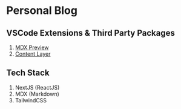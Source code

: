 # Personal Blog

## VSCode Extensions & Third Party Packages

1. [MDX Preview](https://marketplace.visualstudio.com/items?itemName=unifiedjs.vscode-mdx)
2. [Content Layer](https://www.contentlayer.dev/)
## Tech Stack

1. NextJS (ReactJS)
2. MDX (Markdown)
3. TailwindCSS